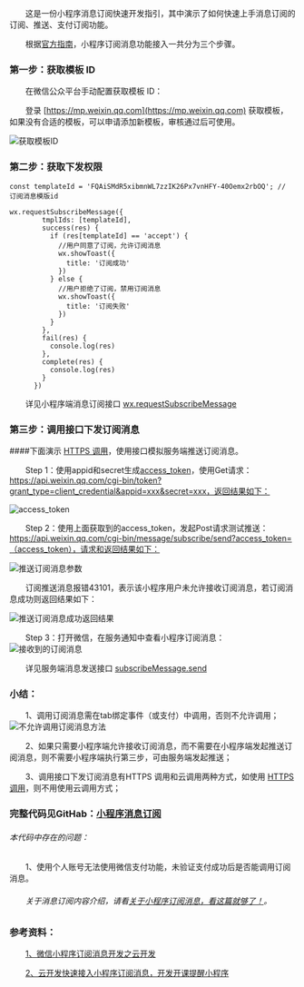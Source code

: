 &emsp;&emsp;这是一份小程序消息订阅快速开发指引，其中演示了如何快速上手消息订阅的订阅、推送、支付订阅功能。

&emsp;&emsp;根据[官方指南](https://developers.weixin.qq.com/miniprogram/dev/framework/open-ability/subscribe-message.html)，小程序订阅消息功能接入一共分为三个步骤。

### 第一步：获取模板 ID

&emsp;&emsp;在微信公众平台手动配置获取模板 ID：

&emsp;&emsp;登录 [https://mp.weixin.qq.com](https://mp.weixin.qq.com) 获取模板，如果没有合适的模板，可以申请添加新模板，审核通过后可使用。

![获取模板ID](https://upload-images.jianshu.io/upload_images/2783386-6756e5cf14d9f5b8.png?imageMogr2/auto-orient/strip%7CimageView2/2/w/1240)

### [](https://developers.weixin.qq.com/miniprogram/dev/framework/open-ability/subscribe-message.html#步骤二：获取下发权限)第二步：获取下发权限

```
const templateId = 'FQAiSMdR5xibmnWL7zzIK26Px7vnHFY-40Oemx2rbOQ'; // 订阅消息模版id

wx.requestSubscribeMessage({
        tmplIds: [templateId],
        success(res) {
          if (res[templateId] == 'accept') {
            //用户同意了订阅，允许订阅消息
            wx.showToast({
              title: '订阅成功'
            })
          } else {
            //用户拒绝了订阅，禁用订阅消息
            wx.showToast({
              title: '订阅失败'
            })
          }
        },
        fail(res) {
          console.log(res)
        },
        complete(res) {
          console.log(res)
        }
      })
```

&emsp;&emsp;详见小程序端消息订阅接口 [wx.requestSubscribeMessage](https://developers.weixin.qq.com/miniprogram/dev/api/open-api/subscribe-message/wx.requestSubscribeMessage.html)

### [](https://developers.weixin.qq.com/miniprogram/dev/framework/open-ability/subscribe-message.html#步骤三：调用接口下发订阅消息)第三步：调用接口下发订阅消息

####下面演示 [HTTPS 调用](https://developers.weixin.qq.com/miniprogram/dev/api-backend/open-api/subscribe-message/subscribeMessage.send.html#请求地址)，使用接口模拟服务端推送订阅消息。

&emsp;&emsp;Step 1：使用appid和secret生成[access_token](https://developers.weixin.qq.com/miniprogram/dev/framework/server-ability/backend-api.html#access_token)，使用Get请求：https://api.weixin.qq.com/cgi-bin/token?grant_type=client_credential&appid=xxx&secret=xxx，返回结果如下：

![access_token](https://upload-images.jianshu.io/upload_images/2783386-15a6db40241ecd49.png?imageMogr2/auto-orient/strip%7CimageView2/2/w/1240)

&emsp;&emsp;Step 2：使用上面获取到的access_token，发起Post请求测试推送：https://api.weixin.qq.com/cgi-bin/message/subscribe/send?access_token=（access_token），请求和返回结果如下：

![推送订阅消息参数](https://upload-images.jianshu.io/upload_images/2783386-5187736780988885.png?imageMogr2/auto-orient/strip%7CimageView2/2/w/1240)

&emsp;&emsp;订阅推送消息报错43101，表示该小程序用户未允许接收订阅消息，若订阅消息成功则返回结果如下：

![推送订阅消息成功返回结果](https://upload-images.jianshu.io/upload_images/2783386-5cd6e07885095176.png?imageMogr2/auto-orient/strip%7CimageView2/2/w/1240)

&emsp;&emsp;Step 3：打开微信，在服务通知中查看小程序订阅消息：
![接收到的订阅消息](https://upload-images.jianshu.io/upload_images/2783386-a3088b733f924fc0.png?imageMogr2/auto-orient/strip%7CimageView2/2/w/1240)

&emsp;&emsp;详见服务端消息发送接口 [subscribeMessage.send](https://developers.weixin.qq.com/miniprogram/dev/api-backend/open-api/subscribe-message/subscribeMessage.send.html)

### 小结：

&emsp;&emsp;1、调用订阅消息需在tab绑定事件（或支付）中调用，否则不允许调用；
![不允许调用订阅消息方法](https://upload-images.jianshu.io/upload_images/2783386-fc43496266e8f10e.png?imageMogr2/auto-orient/strip%7CimageView2/2/w/1240)

&emsp;&emsp;2、如果只需要小程序端允许接收订阅消息，而不需要在小程序端发起推送订阅消息，则不需要小程序端执行第三步，可由服务端发起推送；

&emsp;&emsp;3、调用接口下发订阅消息有HTTPS 调用和云调用两种方式，如使用 [HTTPS 调用](https://developers.weixin.qq.com/miniprogram/dev/api-backend/open-api/subscribe-message/subscribeMessage.send.html#请求地址)，则不用使用云调用方式；

### 完整代码见GitHab：[小程序消息订阅](https://github.com/XieXiePro/mini-subscribe-message)

###### 本代码中存在的问题：

&emsp;&emsp;1、使用个人账号无法使用微信支付功能，未验证支付成功后是否能调用订阅消息。


###### &emsp;&emsp;关于消息订阅内容介绍，请看[关于小程序订阅消息，看这篇就够了！](https://www.jianshu.com/p/b5c51f2e754e)。

### 参考资料：

&emsp;&emsp;[1、微信小程序订阅消息开发之云开发 ](https://github.com/it5200/wxsms)

&emsp;&emsp;[2、云开发快速接入小程序订阅消息，开发开课提醒小程序 ](https://github.com/binggg/tcb-subscribe-demo)